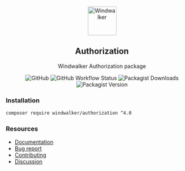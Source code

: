 <p align="center">
    <br/>
    <img src="https://user-images.githubusercontent.com/1639206/151679867-8df93936-e4af-4677-a6f3-eb33d27e038b.svg" alt="Windwalker"
        height="75">
    <br/>
</p>

<h2 align="center">Authorization</h2>

<p align="center">
    Windwalker Authorization package
</p>

<p align="center">
    <img alt="GitHub" src="https://img.shields.io/github/license/windwalker-io/authorization?style=flat-square">
    <img alt="GitHub Workflow Status" src="https://img.shields.io/github/actions/workflow/status/windwalker-io/authorization/ci.yml?label=test&style=flat-square">
    <img alt="Packagist Downloads" src="https://img.shields.io/packagist/dt/windwalker/authorization?style=flat-square">
    <img alt="Packagist Version" src="https://img.shields.io/packagist/v/windwalker/authorization?style=flat-square">
</p>

### Installation

```bash
composer require windwalker/authorization ^4.0
```

### Resources

- [Documentation](https://windwalker.io/documentation/components/authorization/)
- [Bug report](https://github.com/windwalker-io/framework)
- [Contributing](https://github.com/windwalker-io/framework)
- [Discussion](https://github.com/windwalker-io/framework/discussions)

